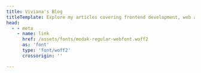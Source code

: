 ```yaml
---
title: Viviana's Blog
titleTemplate: Explore my articles covering frontend development, web accessibility, and my journey transitioning my career to the tech industry...
head:
  - - meta
    - name: link
      href: /assets/fonts/modak-regular-webfont.woff2
      as: 'font'
      type: 'font/woff2'
      crossorigin: '' 

---
```



<script setup>
import Blog from '../.vitepress/theme/BlogTemplate.vue'
</script>
 
<div class="blog">
    <Blog></Blog>
</div>
